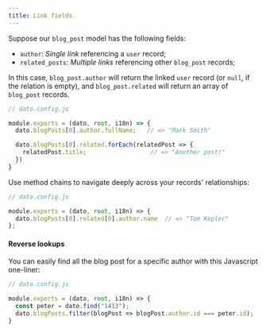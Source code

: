 ```yaml
---
title: Link fields
---
```


Suppose our `blog_post` model has the following fields:

* `author`: *Single link* referencing a `user` record;
* `related_posts`: *Multiple links* referencing other `blog_post` records;

In this case, `blog_post.author` will return the linked `user` record (or `null`, if the relation is empty), and `blog_post.related` will return an array of `blog_post` records.

```javascript
// dato.config.js

module.exports = (dato, root, i18n) => {
  dato.blogPosts[0].author.fullName;   // => "Mark Smith"

  dato.blogPosts[0].related.forEach(relatedPost => {
    relatedPost.title;                  // => "Another post!"
  })
}
```

Use method chains to navigate deeply across your records' relationships:

```javascript
// dato.config.js

module.exports = (dato, root, i18n) => {
  dato.blogPosts[0].related[0].author.name  // => "Tom Kepler"
};
```

#### Reverse lookups

You can easily find all the blog post for a specific author with this Javascript one-liner:

```javascript
// dato.config.js

module.exports = (dato, root, i18n) => {
  const peter = dato.find("1413");
  dato.blogPosts.filter(blogPost => blogPost.author.id === peter.id);
}
```
